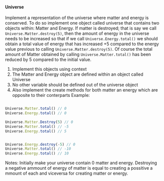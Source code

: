 #### Universe 

Implement a representation of the universe where matter and energy is conserved. To do so implement one object called universe that contains two objects within: Matter and Energy. If matter is destroyed; that is say we call ```Universe.Matter.destroy(5)```, then the amount of energy in the universe needs to be increased so that if we call ```Universe.Energy.total()``` we should obtain a total value of energy that has increased +5 compared to the energy value previous to calling ```Universe.Matter.destroy(5)```. Of course the total amount of Matter obtained by calling ```Universe.Matter.total()``` has been reduced by 5 compared to the initial value.

1. Implement this objects using context
2. The Matter and Energy object are defined within an object called Universe
3. No other variable should be defined out of the universe object
4. Also implement the create methods for both matter an energy which are opposite to their conterparts
Example:

```jsx

Universe.Matter.total() // 0
Universe.Energy.total() // 0

Universe.Matter.Destroy(5) // 0
Universe.Matter.total() // -5
Universe.Energy.total() // 5


Universe.Energy.destroy(-5) // 0
Universe.Matter.total() // -10
Universe.Energy.total() // 10


```

Notes: Initially make your universe contain 0 matter and energy. Destroying a negative ammount of energy of matter is equal to creating a possitive a mmount of each and viceversa for creating matter or energy.